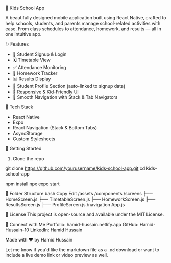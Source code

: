 
📱 Kids School App

A beautifully designed mobile application built using React Native, crafted to help schools, students, and parents manage school-related activities with ease. From class schedules to attendance, homework, and results — all in one intuitive app.

 ✨ Features

- 🧒 Student Signup & Login
- 🗓️ Timetable View
- ✅ Attendance Monitoring
- 📝 Homework Tracker
- 📊 Results Display
- 👤 Student Profile Section (auto-linked to signup data)
- 📱 Responsive & Kid-Friendly UI
- 🔁 Smooth Navigation with Stack & Tab Navigators


🔧 Tech Stack

- React Native
- Expo
- React Navigation (Stack & Bottom Tabs)
- AsyncStorage
- Custom Stylesheets


🚀 Getting Started

1. Clone the repo

git clone https://github.com/yourusername/kids-school-app.git
cd kids-school-app

npm install
npx expo start

📁 Folder Structure
bash
Copy
Edit
/assets
/components
/screens
  ├── HomeScreen.js
  ├── TimetableScreen.js
  ├── HomeworkScreen.js
  ├── ResultsScreen.js
  ├── ProfileScreen.js
/navigation
App.js


📃 License
This project is open-source and available under the MIT License.

🤝 Connect with Me
Portfolio: hamid-hussain.netlify.app
GitHub: Hamid-Hussain-10
LinkedIn: Hamid Hussain

Made with ❤️ by Hamid Hussain

Let me know if you'd like the markdown file as a `.md` download or want to include a live demo link or video preview as well.

